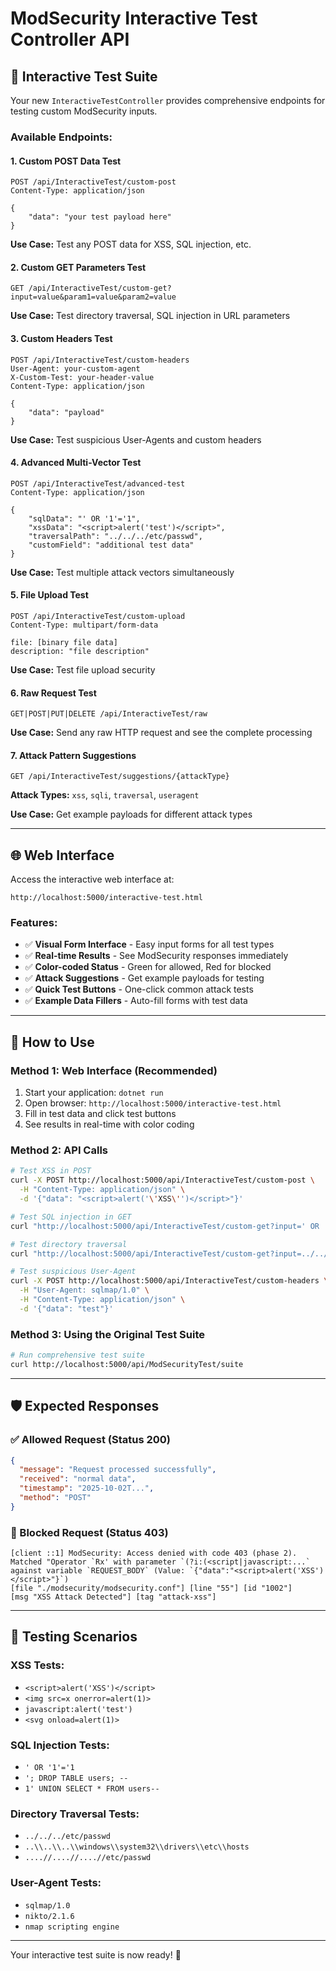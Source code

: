 # ModSecurity Interactive Test Controller API

## 🎯 **Interactive Test Suite**

Your new `InteractiveTestController` provides comprehensive endpoints for testing custom ModSecurity inputs.

### **Available Endpoints:**

#### **1. Custom POST Data Test**
```http
POST /api/InteractiveTest/custom-post
Content-Type: application/json

{
    "data": "your test payload here"
}
```
**Use Case:** Test any POST data for XSS, SQL injection, etc.

#### **2. Custom GET Parameters Test**  
```http
GET /api/InteractiveTest/custom-get?input=value&param1=value&param2=value
```
**Use Case:** Test directory traversal, SQL injection in URL parameters

#### **3. Custom Headers Test**
```http
POST /api/InteractiveTest/custom-headers
User-Agent: your-custom-agent
X-Custom-Test: your-header-value
Content-Type: application/json

{
    "data": "payload"
}
```
**Use Case:** Test suspicious User-Agents and custom headers

#### **4. Advanced Multi-Vector Test**
```http
POST /api/InteractiveTest/advanced-test
Content-Type: application/json

{
    "sqlData": "' OR '1'='1",
    "xssData": "<script>alert('test')</script>",
    "traversalPath": "../../../etc/passwd", 
    "customField": "additional test data"
}
```
**Use Case:** Test multiple attack vectors simultaneously

#### **5. File Upload Test**
```http
POST /api/InteractiveTest/custom-upload
Content-Type: multipart/form-data

file: [binary file data]
description: "file description"
```
**Use Case:** Test file upload security

#### **6. Raw Request Test**
```http
GET|POST|PUT|DELETE /api/InteractiveTest/raw
```
**Use Case:** Send any raw HTTP request and see the complete processing

#### **7. Attack Pattern Suggestions**
```http
GET /api/InteractiveTest/suggestions/{attackType}
```
**Attack Types:** `xss`, `sqli`, `traversal`, `useragent`

**Use Case:** Get example payloads for different attack types

---

## **🌐 Web Interface**

Access the interactive web interface at:
```
http://localhost:5000/interactive-test.html
```

### **Features:**
- ✅ **Visual Form Interface** - Easy input forms for all test types  
- ✅ **Real-time Results** - See ModSecurity responses immediately
- ✅ **Color-coded Status** - Green for allowed, Red for blocked
- ✅ **Attack Suggestions** - Get example payloads for testing
- ✅ **Quick Test Buttons** - One-click common attack tests
- ✅ **Example Data Fillers** - Auto-fill forms with test data

---

## **🚀 How to Use**

### **Method 1: Web Interface (Recommended)**
1. Start your application: `dotnet run`
2. Open browser: `http://localhost:5000/interactive-test.html`  
3. Fill in test data and click test buttons
4. See results in real-time with color coding

### **Method 2: API Calls**
```bash
# Test XSS in POST
curl -X POST http://localhost:5000/api/InteractiveTest/custom-post \
  -H "Content-Type: application/json" \
  -d '{"data": "<script>alert('\'XSS\'')</script>"}'

# Test SQL injection in GET  
curl "http://localhost:5000/api/InteractiveTest/custom-get?input=' OR '1'='1"

# Test directory traversal
curl "http://localhost:5000/api/InteractiveTest/custom-get?input=../../../etc/passwd"

# Test suspicious User-Agent
curl -X POST http://localhost:5000/api/InteractiveTest/custom-headers \
  -H "User-Agent: sqlmap/1.0" \
  -H "Content-Type: application/json" \
  -d '{"data": "test"}'
```

### **Method 3: Using the Original Test Suite**
```bash
# Run comprehensive test suite
curl http://localhost:5000/api/ModSecurityTest/suite
```

---

## **🛡️ Expected Responses**

### **✅ Allowed Request (Status 200)**
```json
{
  "message": "Request processed successfully",
  "received": "normal data",
  "timestamp": "2025-10-02T...",
  "method": "POST"
}
```

### **🚫 Blocked Request (Status 403)**  
```
[client ::1] ModSecurity: Access denied with code 403 (phase 2). 
Matched "Operator `Rx' with parameter `(?i:(<script|javascript:...` 
against variable `REQUEST_BODY` (Value: `{"data":"<script>alert('XSS')</script>"}`) 
[file "./modsecurity/modsecurity.conf"] [line "55"] [id "1002"] 
[msg "XSS Attack Detected"] [tag "attack-xss"]
```

---

## **🎨 Testing Scenarios**

### **XSS Tests:**
- `<script>alert('XSS')</script>`
- `<img src=x onerror=alert(1)>`  
- `javascript:alert('test')`
- `<svg onload=alert(1)>`

### **SQL Injection Tests:**
- `' OR '1'='1`
- `'; DROP TABLE users; --`
- `1' UNION SELECT * FROM users--`

### **Directory Traversal Tests:**
- `../../../etc/passwd`
- `..\\..\\..\\windows\\system32\\drivers\\etc\\hosts`
- `....//....//....//etc/passwd`

### **User-Agent Tests:**
- `sqlmap/1.0`
- `nikto/2.1.6`  
- `nmap scripting engine`

---

Your interactive test suite is now ready! 🎉